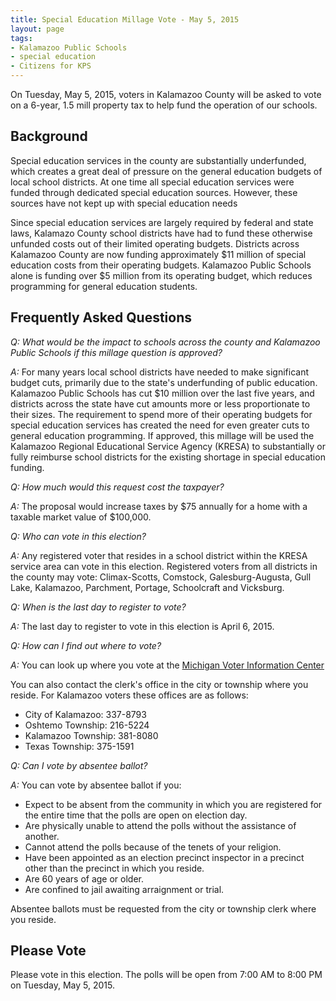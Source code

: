 ```yaml
---
title: Special Education Millage Vote - May 5, 2015
layout: page  
tags: 
- Kalamazoo Public Schools
- special education
- Citizens for KPS
---
```


On Tuesday, May 5, 2015, voters in Kalamazoo County will be asked to vote on a 6-year, 1.5 mill property tax to help fund the operation of our schools.

## Background

Special education services in the county are substantially underfunded, which creates a great deal of pressure on the general education budgets of local school districts. At one time all special education services were funded through dedicated special education sources. However, these sources have not kept up with special education needs 

Since special education services are largely required by federal and state laws, Kalamazo County school districts have had to fund these otherwise unfunded costs out of their limited operating budgets. Districts across Kalamazoo County are now funding approximately $11 million of special education costs from their operating budgets. Kalamazoo Public Schools alone is funding over $5 million from its operating budget, which reduces programming for general education students.

## Frequently Asked Questions

*Q: What would be the impact to schools across the county and Kalamazoo Public Schools if this millage question is approved?*

*A:* For many years local school districts have needed to make significant budget cuts, primarily due to the state's underfunding of public education. Kalamazoo Public Schools has cut $10 million over the last five years, and districts across the state have cut amounts more or less proportionate to their sizes. The requirement to spend more of their operating budgets for special education services has created the need for even greater cuts to general education programming. If approved, this millage will be used the Kalamazoo Regional Educational Service Agency (KRESA) to substantially or fully reimburse school districts for the existing shortage in special education funding. 

*Q: How much would this request cost the taxpayer?*

*A:* The proposal would increase taxes by $75 annually for a home with a taxable market value of $100,000.

*Q: Who can vote in this election?*

*A:* Any registered voter that resides in a school district within the KRESA service area can vote in this election. Registered voters from all districts in the county may vote: Climax-Scotts, Comstock, Galesburg-Augusta, Gull Lake, Kalamazoo, Parchment, Portage, Schoolcraft and Vicksburg.

*Q: When is the last day to register to vote?*

*A:* The last day to register to vote in this election is April 6, 2015.

*Q: How can I find out where to vote?*

*A:* You can look up where you vote at the [Michigan Voter Information Center]

You can also contact the clerk's office in the city or township where you reside. For Kalamazoo voters these offices are as follows: 

* City of Kalamazoo: 337-8793
* Oshtemo Township: 216-5224
* Kalamazoo Township: 381-8080
* Texas Township: 375-1591

*Q: Can I vote by absentee ballot?*

*A:* You can vote by absentee ballot if you:

* Expect to be absent from the community in which you are registered for the entire time that the polls are open on election day.
* Are physically unable to attend the polls without the assistance of another.
* Cannot attend the polls because of the tenets of your religion.
* Have been appointed as an election precinct inspector in a precinct other than the precinct in which you reside.
* Are 60 years of age or older.
* Are confined to jail awaiting arraignment or trial.

Absentee ballots must be requested from the city or township clerk where you reside.

## Please Vote
Please vote in this election. The polls will be open from 7:00 AM to 8:00 PM on Tuesday, May 5, 2015.


[Michigan Voter Information Center]: https://vote.michigan.gov/mvic/
